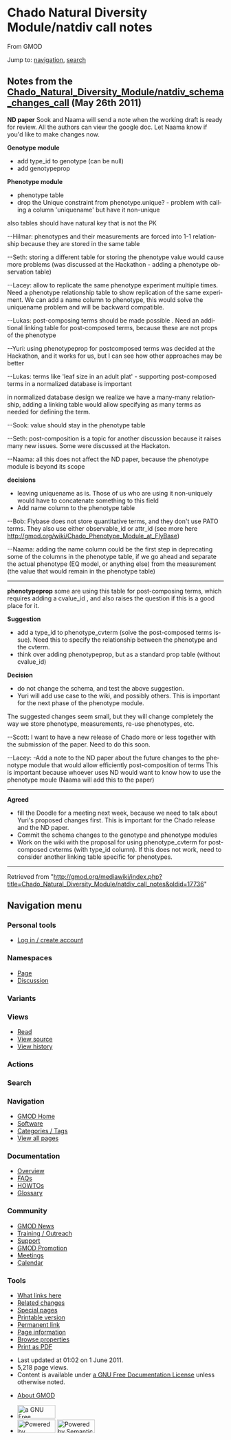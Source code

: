 <div id="mw-page-base" class="noprint">

</div>

<div id="mw-head-base" class="noprint">

</div>

<div id="content" class="mw-body" role="main">

<span id="top"></span>

<div id="mw-js-message" style="display:none;">

</div>



# <span dir="auto">Chado Natural Diversity Module/natdiv call notes</span>

<div id="bodyContent">

<div id="siteSub">

From GMOD

</div>

<div id="contentSub">

</div>

<div id="jump-to-nav" class="mw-jump">

Jump to: [navigation](#mw-navigation), [search](#p-search)

</div>

<div id="mw-content-text" class="mw-content-ltr" lang="en" dir="ltr">

## <span id="Notes_from_the_Chado_Natural_Diversity_Module.2Fnatdiv_schema_changes_call_.28May_26th_2011.29" class="mw-headline">Notes from the [Chado_Natural_Diversity_Module/natdiv_schema_changes_call](natdiv_schema_changes_call "Chado Natural Diversity Module/natdiv schema changes call") (May 26th 2011)</span>

**ND paper** Sook and Naama will send a note when the working draft is
ready for review. All the authors can view the google doc. Let Naama
know if you'd like to make changes now.

**Genotype module**

- add type_id to genotype (can be null)
- add genotypeprop

  
**Phenotype module**

- phenotype table
- drop the Unique constraint from phenotype.unique? - problem with
  calling a column 'uniquename' but have it non-unique

also tables should have natural key that is not the PK

--Hilmar: phenotypes and their measurements are forced into 1-1
relationship because they are stored in the same table

--Seth: storing a different table for storing the phenotype value would
cause more problems (was discussed at the Hackathon - adding a phenotype
observation table)

--Lacey: allow to replicate the same phenotype experiment multiple
times. Need a phenotype relationship table to show replication of the
same experiment. We can add a name column to phenotype, this would solve
the uniquename problem and will be backward compatible.

--Lukas: post-composing terms should be made possible . Need an
additional linking table for post-composed terms, because these are not
props of the phenotype

--Yuri: using phenotypeprop for postcomposed terms was decided at the
Hackathon, and it works for us, but I can see how other approaches may
be better

--Lukas: terms like 'leaf size in an adult plat' - supporting
post-composed terms in a normalized database is important

in normalized database design we realize we have a many-many
relationship, adding a linking table would allow specifying as many
terms as needed for defining the term.

--Sook: value should stay in the phenotype table

--Seth: post-composition is a topic for another discussion because it
raises many new issues. Some were discussed at the Hackaton.

--Naama: all this does not affect the ND paper, because the phenotype
module is beyond its scope

**decisions**

- leaving uniquename as is. Those of us who are using it non-uniquely
  would have to concatenate something to this field
- Add name column to the phenotype table

--Bob: Flybase does not store quantitative terms, and they don't use
PATO terms. They also use either observable_id or attr_id (see more here
<a href="../Chado_Phenotype_Module_at_FlyBase" class="external free"
rel="nofollow">http://gmod.org/wiki/Chado_Phenotype_Module_at_FlyBase</a>)

--Naama: adding the name column could be the first step in deprecating
some of the columns in the phenotype table, if we go ahead and separate
the actual phenotype (EQ model, or anything else) from the measurement
(the value that would remain in the phenotype table)

  

------------------------------------------------------------------------

**phenotypeprop** some are using this table for post-composing terms,
which requires adding a cvalue_id , and also raises the question if this
is a good place for it.

  
**Suggestion**

- add a type_id to phenotype_cvterm (solve the post-composed terms
  issue). Need this to specify the relationship between the phenotype
  and the cvterm.
- think over adding phenotypeprop, but as a standard prop table (without
  cvalue_id)

**Decision**

- do not change the schema, and test the above suggestion.
- Yuri will add use case to the wiki, and possibly others. This is
  important for the next phase of the phenotype module.

The suggested changes seem small, but they will change completely the
way we store phenotype, measurements, re-use phenotypes, etc.

--Scott: I want to have a new release of Chado more or less together
with the submission of the paper. Need to do this soon.

--Lacey: -Add a note to the ND paper about the future changes to the
phenotype module that would allow efficiently post-composition of terms
This is important because whoever uses ND would want to know how to use
the phenotype moule (Naama will add this to the paper)

------------------------------------------------------------------------

**Agreed**

- fill the Doodle for a meeting next week, because we need to talk about
  Yuri's proposed changes first. This is important for the Chado release
  and the ND paper.
- Commit the schema changes to the genotype and phenotype modules
- Work on the wiki with the proposal for using phenotype_cvterm for
  post-composed cvterms (with type_id column). If this does not work,
  need to consider another linking table specific for phenotypes.

------------------------------------------------------------------------

</div>

<div class="printfooter">

Retrieved from
"<http://gmod.org/mediawiki/index.php?title=Chado_Natural_Diversity_Module/natdiv_call_notes&oldid=17736>"

</div>

<div id="catlinks" class="catlinks catlinks-allhidden">

</div>

<div class="visualClear">

</div>

</div>

</div>

<div id="mw-navigation">

## Navigation menu

<div id="mw-head">

<div id="p-personal" role="navigation"
aria-labelledby="p-personal-label">

### Personal tools

- <span id="pt-login"><a
  href="http://gmod.org/mediawiki/index.php?title=Special:UserLogin&amp;returnto=Chado+Natural+Diversity+Module%2Fnatdiv+call+notes"
  accesskey="o"
  title="You are encouraged to log in; however, it is not mandatory [o]">Log
  in / create account</a></span>

</div>

<div id="left-navigation">

<div id="p-namespaces" class="vectorTabs" role="navigation"
aria-labelledby="p-namespaces-label">

### Namespaces

- <span id="ca-nstab-main"><a href="natdiv_call_notes" accesskey="c"
  title="View the content page [c]">Page</a></span>
- <span id="ca-talk"><a
  href="http://gmod.org/mediawiki/index.php?title=Talk:Chado_Natural_Diversity_Module/natdiv_call_notes&amp;action=edit&amp;redlink=1"
  accesskey="t"
  title="Discussion about the content page [t]">Discussion</a></span>

</div>

<div id="p-variants" class="vectorMenu emptyPortlet" role="navigation"
aria-labelledby="p-variants-label">

### 

### Variants[](#)

<div class="menu">

</div>

</div>

</div>

<div id="right-navigation">

<div id="p-views" class="vectorTabs" role="navigation"
aria-labelledby="p-views-label">

### Views

- <span id="ca-view">[Read](natdiv_call_notes)</span>
- <span id="ca-viewsource"><a
  href="http://gmod.org/mediawiki/index.php?title=Chado_Natural_Diversity_Module/natdiv_call_notes&amp;action=edit"
  accesskey="e" title="This page is protected.
  You can view its source [e]">View source</a></span>
- <span id="ca-history"><a
  href="http://gmod.org/mediawiki/index.php?title=Chado_Natural_Diversity_Module/natdiv_call_notes&amp;action=history"
  accesskey="h" title="Past revisions of this page [h]">View history</a></span>

</div>

<div id="p-cactions" class="vectorMenu emptyPortlet" role="navigation"
aria-labelledby="p-cactions-label">

### Actions[](#)

<div class="menu">

</div>

</div>

<div id="p-search" role="search">

### Search

<div id="simpleSearch">

</div>

</div>

</div>

</div>

<div id="mw-panel">

<div id="p-logo" role="banner">

<a href="../Main_Page"
style="background-image: url(../../images/GMOD-cogs.png);"
title="Visit the main page"></a>

</div>

<div id="p-Navigation" class="portal" role="navigation"
aria-labelledby="p-Navigation-label">

### Navigation

<div class="body">

- <span id="n-GMOD-Home">[GMOD Home](../Main_Page)</span>
- <span id="n-Software">[Software](../GMOD_Components)</span>
- <span id="n-Categories-.2F-Tags">[Categories /
  Tags](../Categories)</span>
- <span id="n-View-all-pages">[View all
  pages](../Special:AllPages)</span>

</div>

</div>

<div id="p-Documentation" class="portal" role="navigation"
aria-labelledby="p-Documentation-label">

### Documentation

<div class="body">

- <span id="n-Overview">[Overview](../Overview)</span>
- <span id="n-FAQs">[FAQs](../Category:FAQ)</span>
- <span id="n-HOWTOs">[HOWTOs](../Category:HOWTO)</span>
- <span id="n-Glossary">[Glossary](../Glossary)</span>

</div>

</div>

<div id="p-Community" class="portal" role="navigation"
aria-labelledby="p-Community-label">

### Community

<div class="body">

- <span id="n-GMOD-News">[GMOD News](../GMOD_News)</span>
- <span id="n-Training-.2F-Outreach">[Training /
  Outreach](../Training_and_Outreach)</span>
- <span id="n-Support">[Support](../Support)</span>
- <span id="n-GMOD-Promotion">[GMOD Promotion](../GMOD_Promotion)</span>
- <span id="n-Meetings">[Meetings](../Meetings)</span>
- <span id="n-Calendar">[Calendar](../Calendar)</span>

</div>

</div>

<div id="p-tb" class="portal" role="navigation"
aria-labelledby="p-tb-label">

### Tools

<div class="body">

- <span id="t-whatlinkshere"><a
  href="../Special:WhatLinksHere/Chado_Natural_Diversity_Module/natdiv_call_notes"
  accesskey="j" title="A list of all wiki pages that link here [j]">What
  links here</a></span>
- <span id="t-recentchangeslinked"><a
  href="../Special:RecentChangesLinked/Chado_Natural_Diversity_Module/natdiv_call_notes"
  accesskey="k"
  title="Recent changes in pages linked from this page [k]">Related
  changes</a></span>
- <span id="t-specialpages"><a href="../Special:SpecialPages" accesskey="q"
  title="A list of all special pages [q]">Special pages</a></span>
- <span id="t-print"><a
  href="http://gmod.org/mediawiki/index.php?title=Chado_Natural_Diversity_Module/natdiv_call_notes&amp;printable=yes"
  rel="alternate" accesskey="p"
  title="Printable version of this page [p]">Printable version</a></span>
- <span id="t-permalink">[Permanent
  link](http://gmod.org/mediawiki/index.php?title=Chado_Natural_Diversity_Module/natdiv_call_notes&oldid=17736 "Permanent link to this revision of the page")</span>
- <span id="t-info">[Page
  information](http://gmod.org/mediawiki/index.php?title=Chado_Natural_Diversity_Module/natdiv_call_notes&action=info)</span>
- <span id="t-smwbrowselink"><a
  href="../Special:Browse/Chado_Natural_Diversity_Module-2Fnatdiv_call_notes"
  rel="smw-browse">Browse properties</a></span>
- <span id="t-pdf">[Print as
  PDF](http://gmod.org/mediawiki/index.php?title=Special:PdfPrint&page=Chado_Natural_Diversity_Module/natdiv_call_notes)</span>

</div>

</div>

</div>

</div>

<div id="footer" role="contentinfo">

- <span id="footer-info-lastmod">Last updated at 01:02 on 1 June
  2011.</span>
- <span id="footer-info-viewcount">5,218 page views.</span>
- <span id="footer-info-copyright">Content is available under
  <a href="http://www.gnu.org/licenses/fdl-1.3.html" class="external"
  rel="nofollow">a GNU Free Documentation License</a> unless otherwise
  noted.</span>

<!-- -->

- <span id="footer-places-about">[About
  GMOD](../GMOD:About "GMOD:About")</span>

<!-- -->

- <span id="footer-copyrightico">[<img src="http://www.gnu.org/graphics/gfdl-logo-small.png" width="88"
  height="31" alt="a GNU Free Documentation License" />](http://www.gnu.org/licenses/fdl-1.3.html)</span>
- <span id="footer-poweredbyico">[<img
  src="../../mediawiki/skins/common/images/poweredby_mediawiki_88x31.png"
  width="88" height="31" alt="Powered by MediaWiki" />](http://www.mediawiki.org/)
  [<img
  src="../../mediawiki/extensions/SemanticMediaWiki/resources/images/smw_button.png"
  width="88" height="31" alt="Powered by Semantic MediaWiki" />](https://www.semantic-mediawiki.org/wiki/Semantic_MediaWiki)</span>

<div style="clear:both">

</div>

</div>
